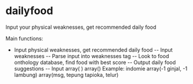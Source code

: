 # dailyfood
Input your physical weaknesses, get recommended daily food

Main functions:
- Input physical weaknesses, get recommended daily food
-- Input weaknesses
-- Parse input into weaknesses tag
-- Look to food onthology database, find food with best score
-- Output daily food suggestions
-- Input <food name> array(<effect value> <weakness>) array(<food component name>)
Example: indomie array(-1 ginjal, -1 lambung) array(msg, tepung tapioka, telur)
